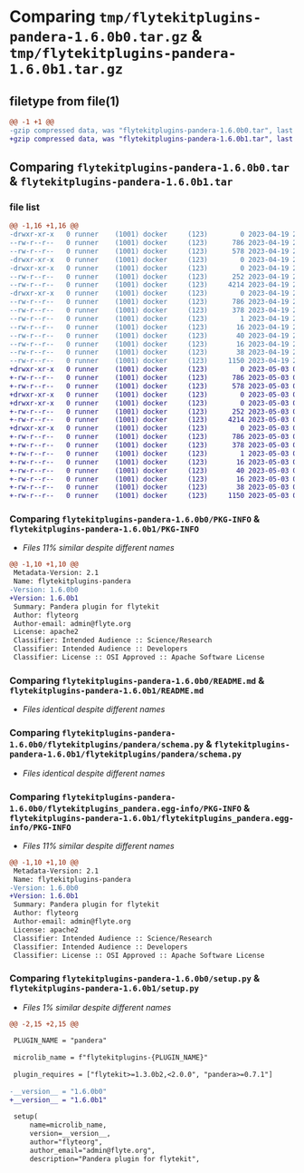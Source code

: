 # Comparing `tmp/flytekitplugins-pandera-1.6.0b0.tar.gz` & `tmp/flytekitplugins-pandera-1.6.0b1.tar.gz`

## filetype from file(1)

```diff
@@ -1 +1 @@
-gzip compressed data, was "flytekitplugins-pandera-1.6.0b0.tar", last modified: Wed Apr 19 20:54:33 2023, max compression
+gzip compressed data, was "flytekitplugins-pandera-1.6.0b1.tar", last modified: Wed May  3 04:48:11 2023, max compression
```

## Comparing `flytekitplugins-pandera-1.6.0b0.tar` & `flytekitplugins-pandera-1.6.0b1.tar`

### file list

```diff
@@ -1,16 +1,16 @@
-drwxr-xr-x   0 runner    (1001) docker     (123)        0 2023-04-19 20:54:33.687134 flytekitplugins-pandera-1.6.0b0/
--rw-r--r--   0 runner    (1001) docker     (123)      786 2023-04-19 20:54:33.687134 flytekitplugins-pandera-1.6.0b0/PKG-INFO
--rw-r--r--   0 runner    (1001) docker     (123)      578 2023-04-19 20:54:06.000000 flytekitplugins-pandera-1.6.0b0/README.md
-drwxr-xr-x   0 runner    (1001) docker     (123)        0 2023-04-19 20:54:33.687134 flytekitplugins-pandera-1.6.0b0/flytekitplugins/
-drwxr-xr-x   0 runner    (1001) docker     (123)        0 2023-04-19 20:54:33.687134 flytekitplugins-pandera-1.6.0b0/flytekitplugins/pandera/
--rw-r--r--   0 runner    (1001) docker     (123)      252 2023-04-19 20:54:06.000000 flytekitplugins-pandera-1.6.0b0/flytekitplugins/pandera/__init__.py
--rw-r--r--   0 runner    (1001) docker     (123)     4214 2023-04-19 20:54:06.000000 flytekitplugins-pandera-1.6.0b0/flytekitplugins/pandera/schema.py
-drwxr-xr-x   0 runner    (1001) docker     (123)        0 2023-04-19 20:54:33.687134 flytekitplugins-pandera-1.6.0b0/flytekitplugins_pandera.egg-info/
--rw-r--r--   0 runner    (1001) docker     (123)      786 2023-04-19 20:54:33.000000 flytekitplugins-pandera-1.6.0b0/flytekitplugins_pandera.egg-info/PKG-INFO
--rw-r--r--   0 runner    (1001) docker     (123)      378 2023-04-19 20:54:33.000000 flytekitplugins-pandera-1.6.0b0/flytekitplugins_pandera.egg-info/SOURCES.txt
--rw-r--r--   0 runner    (1001) docker     (123)        1 2023-04-19 20:54:33.000000 flytekitplugins-pandera-1.6.0b0/flytekitplugins_pandera.egg-info/dependency_links.txt
--rw-r--r--   0 runner    (1001) docker     (123)       16 2023-04-19 20:54:33.000000 flytekitplugins-pandera-1.6.0b0/flytekitplugins_pandera.egg-info/namespace_packages.txt
--rw-r--r--   0 runner    (1001) docker     (123)       40 2023-04-19 20:54:33.000000 flytekitplugins-pandera-1.6.0b0/flytekitplugins_pandera.egg-info/requires.txt
--rw-r--r--   0 runner    (1001) docker     (123)       16 2023-04-19 20:54:33.000000 flytekitplugins-pandera-1.6.0b0/flytekitplugins_pandera.egg-info/top_level.txt
--rw-r--r--   0 runner    (1001) docker     (123)       38 2023-04-19 20:54:33.687134 flytekitplugins-pandera-1.6.0b0/setup.cfg
--rw-r--r--   0 runner    (1001) docker     (123)     1150 2023-04-19 20:54:25.000000 flytekitplugins-pandera-1.6.0b0/setup.py
+drwxr-xr-x   0 runner    (1001) docker     (123)        0 2023-05-03 04:48:11.212319 flytekitplugins-pandera-1.6.0b1/
+-rw-r--r--   0 runner    (1001) docker     (123)      786 2023-05-03 04:48:11.212319 flytekitplugins-pandera-1.6.0b1/PKG-INFO
+-rw-r--r--   0 runner    (1001) docker     (123)      578 2023-05-03 04:47:44.000000 flytekitplugins-pandera-1.6.0b1/README.md
+drwxr-xr-x   0 runner    (1001) docker     (123)        0 2023-05-03 04:48:11.208319 flytekitplugins-pandera-1.6.0b1/flytekitplugins/
+drwxr-xr-x   0 runner    (1001) docker     (123)        0 2023-05-03 04:48:11.208319 flytekitplugins-pandera-1.6.0b1/flytekitplugins/pandera/
+-rw-r--r--   0 runner    (1001) docker     (123)      252 2023-05-03 04:47:44.000000 flytekitplugins-pandera-1.6.0b1/flytekitplugins/pandera/__init__.py
+-rw-r--r--   0 runner    (1001) docker     (123)     4214 2023-05-03 04:47:44.000000 flytekitplugins-pandera-1.6.0b1/flytekitplugins/pandera/schema.py
+drwxr-xr-x   0 runner    (1001) docker     (123)        0 2023-05-03 04:48:11.208319 flytekitplugins-pandera-1.6.0b1/flytekitplugins_pandera.egg-info/
+-rw-r--r--   0 runner    (1001) docker     (123)      786 2023-05-03 04:48:11.000000 flytekitplugins-pandera-1.6.0b1/flytekitplugins_pandera.egg-info/PKG-INFO
+-rw-r--r--   0 runner    (1001) docker     (123)      378 2023-05-03 04:48:11.000000 flytekitplugins-pandera-1.6.0b1/flytekitplugins_pandera.egg-info/SOURCES.txt
+-rw-r--r--   0 runner    (1001) docker     (123)        1 2023-05-03 04:48:11.000000 flytekitplugins-pandera-1.6.0b1/flytekitplugins_pandera.egg-info/dependency_links.txt
+-rw-r--r--   0 runner    (1001) docker     (123)       16 2023-05-03 04:48:11.000000 flytekitplugins-pandera-1.6.0b1/flytekitplugins_pandera.egg-info/namespace_packages.txt
+-rw-r--r--   0 runner    (1001) docker     (123)       40 2023-05-03 04:48:11.000000 flytekitplugins-pandera-1.6.0b1/flytekitplugins_pandera.egg-info/requires.txt
+-rw-r--r--   0 runner    (1001) docker     (123)       16 2023-05-03 04:48:11.000000 flytekitplugins-pandera-1.6.0b1/flytekitplugins_pandera.egg-info/top_level.txt
+-rw-r--r--   0 runner    (1001) docker     (123)       38 2023-05-03 04:48:11.212319 flytekitplugins-pandera-1.6.0b1/setup.cfg
+-rw-r--r--   0 runner    (1001) docker     (123)     1150 2023-05-03 04:48:03.000000 flytekitplugins-pandera-1.6.0b1/setup.py
```

### Comparing `flytekitplugins-pandera-1.6.0b0/PKG-INFO` & `flytekitplugins-pandera-1.6.0b1/PKG-INFO`

 * *Files 11% similar despite different names*

```diff
@@ -1,10 +1,10 @@
 Metadata-Version: 2.1
 Name: flytekitplugins-pandera
-Version: 1.6.0b0
+Version: 1.6.0b1
 Summary: Pandera plugin for flytekit
 Author: flyteorg
 Author-email: admin@flyte.org
 License: apache2
 Classifier: Intended Audience :: Science/Research
 Classifier: Intended Audience :: Developers
 Classifier: License :: OSI Approved :: Apache Software License
```

### Comparing `flytekitplugins-pandera-1.6.0b0/README.md` & `flytekitplugins-pandera-1.6.0b1/README.md`

 * *Files identical despite different names*

### Comparing `flytekitplugins-pandera-1.6.0b0/flytekitplugins/pandera/schema.py` & `flytekitplugins-pandera-1.6.0b1/flytekitplugins/pandera/schema.py`

 * *Files identical despite different names*

### Comparing `flytekitplugins-pandera-1.6.0b0/flytekitplugins_pandera.egg-info/PKG-INFO` & `flytekitplugins-pandera-1.6.0b1/flytekitplugins_pandera.egg-info/PKG-INFO`

 * *Files 11% similar despite different names*

```diff
@@ -1,10 +1,10 @@
 Metadata-Version: 2.1
 Name: flytekitplugins-pandera
-Version: 1.6.0b0
+Version: 1.6.0b1
 Summary: Pandera plugin for flytekit
 Author: flyteorg
 Author-email: admin@flyte.org
 License: apache2
 Classifier: Intended Audience :: Science/Research
 Classifier: Intended Audience :: Developers
 Classifier: License :: OSI Approved :: Apache Software License
```

### Comparing `flytekitplugins-pandera-1.6.0b0/setup.py` & `flytekitplugins-pandera-1.6.0b1/setup.py`

 * *Files 1% similar despite different names*

```diff
@@ -2,15 +2,15 @@
 
 PLUGIN_NAME = "pandera"
 
 microlib_name = f"flytekitplugins-{PLUGIN_NAME}"
 
 plugin_requires = ["flytekit>=1.3.0b2,<2.0.0", "pandera>=0.7.1"]
 
-__version__ = "1.6.0b0"
+__version__ = "1.6.0b1"
 
 setup(
     name=microlib_name,
     version=__version__,
     author="flyteorg",
     author_email="admin@flyte.org",
     description="Pandera plugin for flytekit",
```

